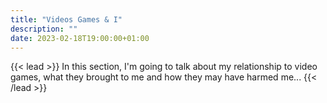 ```yaml
---
title: "Videos Games & I"
description: ""
date: 2023-02-18T19:00:00+01:00
---
```

{{< lead >}}
In this section, I'm going to talk about my relationship to video games, what they brought to me and how they may have harmed me...
{{< /lead >}}